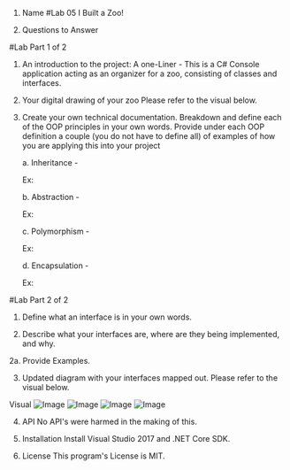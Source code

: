 1. Name 
#Lab 05 I Built a Zoo!

2. Questions to Answer

#Lab Part 1 of 2
1. An introduction to the project:
A one-Liner - This is a C# Console application acting as an organizer for a zoo, consisting of classes and interfaces.

2. Your digital drawing of your zoo
Please refer to the visual below.

3. Create your own technical documentation. 
Breakdown and define each of the OOP principles in your own words. 
Provide under each OOP definition a couple (you do not have to define all) of examples of how you are applying this into your project
	
	a. Inheritance - 
	
	Ex: 
	
	b. Abstraction - 
	
	Ex: 
	
	c. Polymorphism - 

	Ex: 
	
	d. Encapsulation - 

	Ex: 

#Lab Part 2 of 2
1. Define what an interface is in your own words.


2. Describe what your interfaces are, where are they being implemented, and why.


2a. Provide Examples.


3. Updated diagram with your interfaces mapped out.
Please refer to the visual below.

Visual
![Image](assets/Zoo1.JPG)
![Image](assets/Zoo2.JPG)
![Image](assets/Zoo3.JPG)
![Image](assets/Zoo4.JPG)

4. API
No API's were harmed in the making of this.

5. Installation
Install Visual Studio 2017 and .NET Core SDK.

6. License
This program's License is MIT.